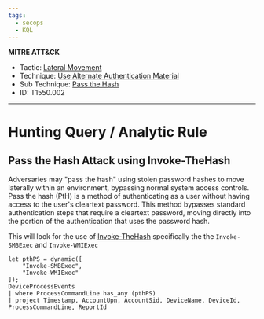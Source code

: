 ```yaml
---
tags:
  - secops
  - KQL
---
```


**MITRE ATT&CK**
- Tactic: [Lateral Movement](https://attack.mitre.org/tactics/TA0008/)
- Technique: [Use Alternate Authentication Material](https://attack.mitre.org/techniques/T1550/)
- Sub Technique: [Pass the Hash](https://attack.mitre.org/techniques/T1550/002/)
- ID: T1550.002
---
# Hunting Query / Analytic Rule

## Pass the Hash Attack using Invoke-TheHash

Adversaries may "pass the hash" using stolen password hashes to move laterally within an environment, bypassing normal system access controls. Pass the hash (PtH) is a method of authenticating as a user without having access to the user's cleartext password. This method bypasses standard authentication steps that require a cleartext password, moving directly into the portion of the authentication that uses the password hash.

This will look for the use of [Invoke-TheHash](https://github.com/Kevin-Robertson/Invoke-TheHash) specifically the the `Invoke-SMBExec` and `Invoke-WMIExec`

```KQL
let pthPS = dynamic([
    "Invoke-SMBExec",
    "Invoke-WMIExec"
]);
DeviceProcessEvents
| where ProcessCommandLine has_any (pthPS)
| project Timestamp, AccountUpn, AccountSid, DeviceName, DeviceId, ProcessCommandLine, ReportId
```
